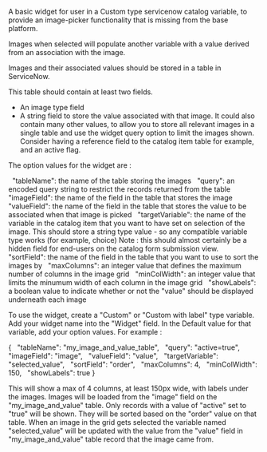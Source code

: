 A basic widget for user in a Custom type servicenow catalog variable, to provide an image-picker functionality that is missing from the base platform.

Images when selected will populate another variable with a value derived from an association with the image.

Images and their associated values should be stored in a table in ServiceNow. 

This table should contain at least two fields.
- An image type field
- A string field to store the value associated with that image.
It could also contain many other values, to allow you to store all relevant images in a single table and use the widget query option to limit the images shown. 
Consider having a reference field to the catalog item table for example, and an active flag.

The option values for the widget are : 

  "tableName": the name of the table storing the images
  "query": an encoded query string to restrict the records returned from the table
  "imageField": the name of the field in the table that stores the image
  "valueField": the name of the field in the table that stores the value to be associated when that image is picked
  "targetVariable": the name of the variable in the catalog item that you want to have set on selection of the image. This should store a string type value - so any compatible variable type works (for example, choice) 
                    Note : this should almost certainly be a hidden field for end-users on the catalog form submission view.
  "sortField": the name of the field in the table that you want to use to sort the images by
  "maxColumns": an integer value that defines the maximum number of columns in the image grid
  "minColWidth": an integer value that limits the minumum width of each column in the image grid
  "showLabels": a boolean value to indicate whether or not the "value" should be displayed underneath each image


To use the widget, create a "Custom" or "Custom with label" type variable. Add your widget name into the "Widget" field.
In the Default value for that variable, add your option values. For example :

{
  "tableName": "my_image_and_value_table",
  "query": "active=true",
  "imageField": "image",
  "valueField": "value",
  "targetVariable": "selected_value",
  "sortField": "order",
  "maxColumns": 4,
  "minColWidth": 150,
  "showLabels": true
}

This will show a max of 4 columns, at least 150px wide, with labels under the images. 
Images will be loaded from the "image" field on the "my_image_and_value" table. 
Only records with a value of "active" set to "true" will be shown.
They will be sorted based on the "order" value on that table.
When an image in the grid gets selected the variable named "selected_value" will be updated with the value from the "value" field in "my_image_and_value" table record that the image came from.
